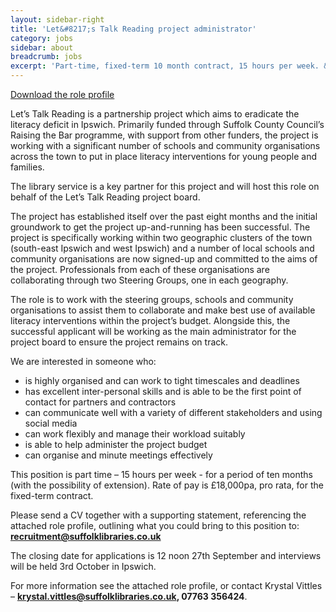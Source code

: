 ```yaml
---
layout: sidebar-right
title: 'Let&#8217;s Talk Reading project administrator'
category: jobs
sidebar: about
breadcrumb: jobs
excerpt: 'Part-time, fixed-term 10 month contract, 15 hours per week. &pound;18,000pa, pro rata for period of contract.'
---
```


[Download the role profile](/assets/pdf/lets-talk-reading-project-administrator-role-profile.pdf)

Let’s Talk Reading is a partnership project which aims to eradicate the literacy deficit in Ipswich. Primarily funded through Suffolk County Council’s Raising the Bar programme, with support from other funders, the project is working with a significant number of schools and community organisations across the town to put in place literacy interventions for young people and families.

The library service is a key partner for this project and will host this role on behalf of the Let’s Talk Reading project board.

The project has established itself over the past eight months and the initial groundwork to get the project up-and-running has been successful. The project is specifically working within two geographic clusters of the town (south-east Ipswich and west Ipswich) and a number of local schools and community organisations are now signed-up and committed to the aims of the project. Professionals from each of these organisations are collaborating through two Steering Groups, one in each geography.

The role is to work with the steering groups, schools and community organisations to assist them to collaborate and make best use of available literacy interventions within the project’s budget. Alongside this, the successful applicant will be working as the main administrator for the project board to ensure the project remains on track.

We are interested in someone who:

- is highly organised and can work to tight timescales and deadlines
- has excellent inter-personal skills and is able to be the first point of contact for partners and contractors
- can communicate well with a variety of different stakeholders and using social media
- can work flexibly and manage their workload suitably
- is able to help administer the project budget
- can organise and minute meetings effectively

This position is part time – 15 hours per week - for a period of ten months (with the possibility of extension). Rate of pay is &pound;18,000pa, pro rata, for the fixed-term contract.

Please send a CV together with a supporting statement, referencing the attached role profile, outlining what you could bring to this position to: **recruitment@suffolklibraries.co.uk**

The closing date for applications is 12 noon 27th September and interviews will be held 3rd October in Ipswich.

For more information see the attached role profile, or contact Krystal Vittles – **krystal.vittles@suffolklibraries.co.uk, 07763 356424**.
